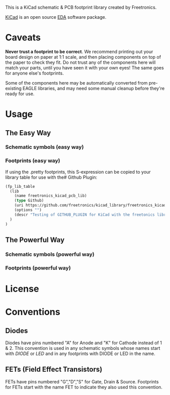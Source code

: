 This is a KiCad schematic & PCB footprint library created by
Freetronics.

[KiCad](http://www.kicad-pcb.org) is an open source
[EDA](http://en.wikipedia.org/wiki/Electronic_design_automation)
software package.

# Caveats

**Never trust a footprint to be correct**. We recommend printing out your board design on paper at 1:1 scale, and then placing components on top of the paper to check they fit. Do not trust any of the components here will match your parts, until you have seen it with your own eyes! The same goes for anyone else's footprints.

Some of the components here may be automatically converted from
pre-existing EAGLE libraries, and may need some manual cleanup before
they're ready for use.

# Usage

## The Easy Way

### Schematic symbols (easy way)

### Footprints (easy way)

If using the .pretty footprints, this S-expression can be copied to your library table for use with the# Github Plugin:

```lisp
(fp_lib_table
  (lib
    (name freetronics_kicad_pcb_lib)
    (type Github)
    (uri https://github.com/freetronics/kicad_library/freetronics_kicad_pcb_lib.pretty)
    (options "")
    (descr "Testing of GITHUB_PLUGIN for KiCad with the freetonics library.")
  )
)
```

## The Powerful Way

### Schematic symbols (powerful way)

### Footprints (powerful way)


# License


# Conventions

## Diodes

Diodes have pins numbered "A" for Anode and "K" for Cathode instead of 1 & 2. This convention is used in any schematic symbols whose names start with *DIODE* or *LED* and in any footprints with DIODE or LED in the name.

## FETs (Field Effect Transistors)

FETs have pins numbered "G","D","S" for Gate, Drain & Source. Footprints for FETs start with the name FET to indicate they also used this convention.

## 


